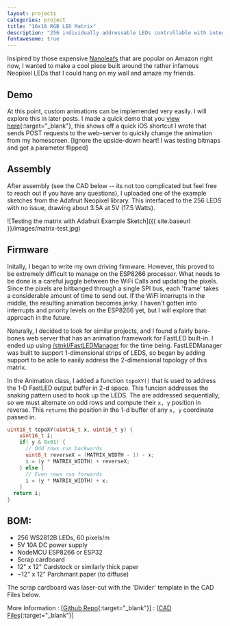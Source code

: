 ```yaml
---
layout: projects
categories: project
title: "16x16 RGB LED Matrix"
description: "256 individually addressable LEDs controllable with integrated website."
fontawesome: true
---
```


Insipired by those expensive [Nanoleafs](https://nanoleaf.me/en-US/) that are popular on Amazon right now, I wanted to make a cool piece built around the rather infamous Neopixel LEDs that I could hang on my wall and amaze my friends.

## Demo
At this point, custom animations can be implemended very easily. I will explore this in later posts. 
I made a quick demo that you [view here](https://youtu.be/qpdpmUZ4R0s){:target="_blank"}, this shows off a quick iOS shortcut I wrote that sends POST requests to the web-server to quickly change the animation from my homescreen. [Ignore the upside-down heart! I was testing bitmaps and got a parameter flipped]

## Assembly
After assembly (see the CAD below -- its not too complicated but feel free to reach out if you have any questions),
I uploaded one of the example sketches from the Adafruit Neopixel library. This interfaced to the 256 LEDS with no issue, drawing about 3.5A at 5V (17.5 Watts). 

![Testing the matrix with Adafruit Example Sketch]({{ site.baseurl }}/images/matrix-test.jpg)

## Firmware
Initally, I began to write my own driving firmware. However, this proved to be extremely difficult to manage on the ESP8266 processor. What needs to be done is a careful juggle between the WiFi Calls and updating the pixels. Since the pixels are bitbanged through a single SPI bus, each 'frame' takes a considerable amount of time to send out. If the WiFi interrupts in the middle, the resulting animation becomes jerky. I haven't gotten into interrupts and priority levels on the ESP8266 yet, but I will explore that approach in the future.

Naturally, I decided to look for similar projects, and I found a fairly bare-bones web server that has an animation framework for FastLED built-in. I ended up using [/stnkl/FastLEDManager](https://github.com/stnkl/FastLEDManager) for the time being. FastLEDManager was built to support 1-dimensional strips of LEDS, so began by adding support to be able to easily address the 2-dimensional topology of this matrix.

In the Animation class, I added a function `topoXY()` that is used to address the 1-D FastLED output buffer in 2-d space. 
This funcion addresses the snaking pattern used to hook up the LEDS. The are addressed sequentially, so we must alternate on odd rows and compute their `x, y` position in reverse. This `returns` the position in the 1-d buffer of any `x, y` coordinate passed in.
```cpp
uint16_t topoXY(uint16_t x, uint16_t y) {
    uint16_t i;
    if( y & 0x01) {
      // Odd rows run backwards
      uint8_t reverseX = (MATRIX_WIDTH - 1) - x;
      i = (y * MATRIX_WIDTH) + reverseX;
    } else {
      // Even rows run forwards
      i = (y * MATRIX_WIDTH) + x;
    }  
  return i;
}
```


## BOM:
- 256 WS2812B LEDs, 60 pixels/m
- 5V 10A DC power supply
- NodeMCU ESP8266 or ESP32
- Scrap cardboard
- 12" x 12" Cardstock or similarly thick paper
- ~12" x 12" Parchmant paper (to diffuse)

The scrap cardboard was laser-cut with the 'Divider' template in the CAD Files below.

More Information
: <i class="fas fa-fw fa-code-branch"></i> [[Github Repo](https://github.com/jamesmendel/16x16-Wall-Matrix){:target="_blank"}]
: <i class="fas fa-fw fa-ruler-combined"></i> [[CAD Files](https://cad.onshape.com/documents/42e5a1dabde14f0667ec5ba2/w/2ec6fdbe93ad883e39ab747d/e/4e9ff106828c43007720c2b8){:target="_blank"}]
